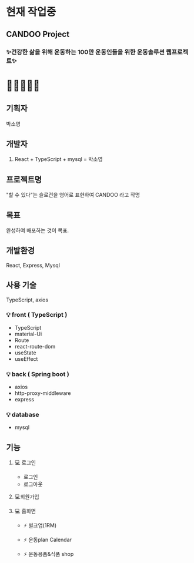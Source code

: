 # 현재 작업중

## CANDOO Project

### ✨건강한 삶을 위해 운동하는 100만 운동인들을 위한 운동솔루션 웹프로젝트✨

# 🔋🔋🔋🔋🔋

## 기획자
박소영

## 개발자

1. React + TypeScript + mysql = 박소영

## 프로젝트명

"할 수 있다"는 슬로건을 영어로 표현하여 CANDOO 라고 작명

## 목표

완성하여 배포하는 것이 목표.

## 개발환경

React, Express, Mysql

## 사용 기술

TypeScript, axios

### 💡 front ( TypeScript )

- TypeScript
- material-Ui
- Route
- react-route-dom
- useState
- useEffect

### 💡 back ( Spring boot )

- axios
- http-proxy-middleware
- express


### 💡 database

- mysql

## 기능

 1. 💻 로그인
      - 로그인
      - 로그아웃
    
 2. 💻회원가입
    
 3. 💻 홈화면
 
       - ⚡ 벌크업(1RM)

       - ⚡ 운동plan Calendar

       - ⚡ 운동용품&식품 shop


